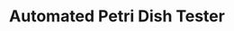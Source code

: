 ---
layout: post
title: Automated Petri Dish Tester
external: [[github, 'http://github.com/EnigMoiD/petri-test']]
short: poe-petri

banner-position: .6

team: 2


header: ['We designed built an Arduino-controlled petri dish scanner and controlled it with a Node API.',"It had a simple mechanical design that made it reliable and easy to control: a Servo with a light sensor turned to face the requested petri dish, and a light underneath allowed the system to determine the opacity of the dish's contents. The Node API started as an excuse to make a frontend with HTML/CSS instead of Python, but it turned into a full-on controller when I found a package that let Node talk to serial ports."]

specs: [
[code, ['Arduino C', 'Node']],
[laptop, [Arduino]],
[gear, [Hobby Servo]]
]
---